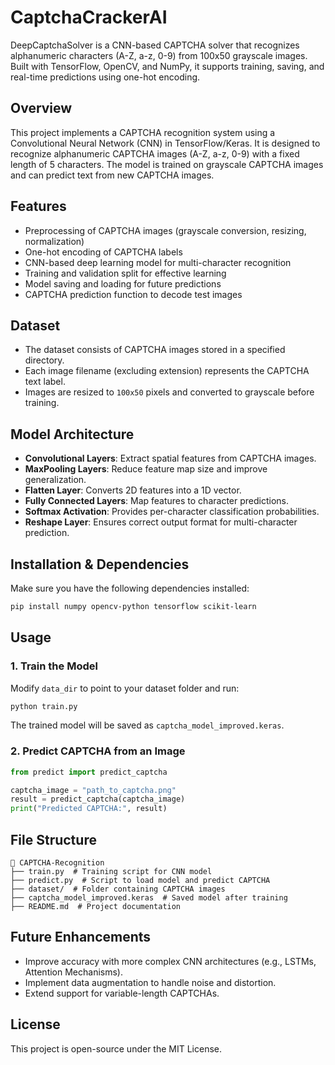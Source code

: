 # CaptchaCrackerAI
DeepCaptchaSolver is a CNN-based CAPTCHA solver that recognizes alphanumeric characters (A-Z, a-z, 0-9) from 100x50 grayscale images. Built with TensorFlow, OpenCV, and NumPy, it supports training, saving, and real-time predictions using one-hot encoding.



## Overview
This project implements a CAPTCHA recognition system using a Convolutional Neural Network (CNN) in TensorFlow/Keras. It is designed to recognize alphanumeric CAPTCHA images (A-Z, a-z, 0-9) with a fixed length of 5 characters. The model is trained on grayscale CAPTCHA images and can predict text from new CAPTCHA images.

## Features
- Preprocessing of CAPTCHA images (grayscale conversion, resizing, normalization)
- One-hot encoding of CAPTCHA labels
- CNN-based deep learning model for multi-character recognition
- Training and validation split for effective learning
- Model saving and loading for future predictions
- CAPTCHA prediction function to decode test images

## Dataset
- The dataset consists of CAPTCHA images stored in a specified directory.
- Each image filename (excluding extension) represents the CAPTCHA text label.
- Images are resized to `100x50` pixels and converted to grayscale before training.

## Model Architecture
- **Convolutional Layers**: Extract spatial features from CAPTCHA images.
- **MaxPooling Layers**: Reduce feature map size and improve generalization.
- **Flatten Layer**: Converts 2D features into a 1D vector.
- **Fully Connected Layers**: Map features to character predictions.
- **Softmax Activation**: Provides per-character classification probabilities.
- **Reshape Layer**: Ensures correct output format for multi-character prediction.

## Installation & Dependencies
Make sure you have the following dependencies installed:
```bash
pip install numpy opencv-python tensorflow scikit-learn
```

## Usage
### 1. Train the Model
Modify `data_dir` to point to your dataset folder and run:
```bash
python train.py
```
The trained model will be saved as `captcha_model_improved.keras`.

### 2. Predict CAPTCHA from an Image
```python
from predict import predict_captcha

captcha_image = "path_to_captcha.png"
result = predict_captcha(captcha_image)
print("Predicted CAPTCHA:", result)
```

## File Structure
```
📂 CAPTCHA-Recognition
├── train.py  # Training script for CNN model
├── predict.py  # Script to load model and predict CAPTCHA
├── dataset/  # Folder containing CAPTCHA images
├── captcha_model_improved.keras  # Saved model after training
├── README.md  # Project documentation
```

## Future Enhancements
- Improve accuracy with more complex CNN architectures (e.g., LSTMs, Attention Mechanisms).
- Implement data augmentation to handle noise and distortion.
- Extend support for variable-length CAPTCHAs.

## License
This project is open-source under the MIT License.

